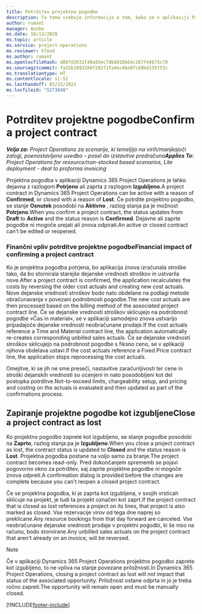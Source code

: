 ```yaml
---
title: Potrditev projektne pogodbe
description: Ta tema vsebuje informacije o tem, kako se v aplikaciji Project Operations potrdi pogodbo.
author: rumant
manager: Annbe
ms.date: 10/13/2020
ms.topic: article
ms.service: project-operations
ms.reviewer: kfend
ms.author: rumant
ms.openlocfilehash: d807d3631f40a93ec7dbd918b64c287fd4875c79
ms.sourcegitcommit: fa32b1893286f20271fa4ec4be8fc68bd135f53c
ms.translationtype: HT
ms.contentlocale: sl-SI
ms.lasthandoff: 02/15/2021
ms.locfileid: "5273848"
---
```

# <a name="confirm-a-project-contract"></a><span data-ttu-id="e3855-103">Potrditev projektne pogodbe</span><span class="sxs-lookup"><span data-stu-id="e3855-103">Confirm a project contract</span></span>

<span data-ttu-id="e3855-104">_**Velja za:** Project Operations za scenarije, ki temeljijo na virih/manjkajoči zalogi, poenostavljeno uvedbo – posel do izstavitve predračuna_</span><span class="sxs-lookup"><span data-stu-id="e3855-104">_**Applies To:** Project Operations for resource/non-stocked based scenarios, Lite deployment - deal to proforma invoicing_</span></span>

<span data-ttu-id="e3855-105">Projektna pogodba v aplikaciji Dynamics 365 Project Operations je lahko dejavna z razlogom **Potrjeno** ali zaprta z razlogom **Izgubljeno**.</span><span class="sxs-lookup"><span data-stu-id="e3855-105">A project contract in Dynamics 365 Project Operations can be active with a reason of **Confirmed**, or closed with a reason of **Lost**.</span></span> <span data-ttu-id="e3855-106">Če potrdite projektno pogodbo, se stanje **Osnutek** posodobi na **Aktivno** , razlog stanja pa je možnost **Potrjeno**.</span><span class="sxs-lookup"><span data-stu-id="e3855-106">When you confirm a project contract, the status updates from **Draft** to **Active** and the status reason is **Confirmed**.</span></span> <span data-ttu-id="e3855-107">Dejavne ali zaprte pogodbe ni mogoče urejati ali znova odpirati.</span><span class="sxs-lookup"><span data-stu-id="e3855-107">An active or closed contract can't be edited or reopened.</span></span> 

### <a name="financial-impact-of-confirming-a-project-contract"></a><span data-ttu-id="e3855-108">Finančni vpliv potrditve projektne pogodbe</span><span class="sxs-lookup"><span data-stu-id="e3855-108">Financial impact of confirming a project contract</span></span>

<span data-ttu-id="e3855-109">Ko je projektna pogodba potrjena, bo aplikacija znova izračunala stroške tako, da bo stornirala starejše dejanske vrednosti stroškov in ustvarila nove.</span><span class="sxs-lookup"><span data-stu-id="e3855-109">After a project contract is confirmed, the application recalculates the costs by reversing the older cost actuals and creating new cost actuals.</span></span> <span data-ttu-id="e3855-110">Nove dejanske vrednosti stroškov bodo nato obdelane na podlagi metode obračunavanja v povezani podrobnosti pogodbe.</span><span class="sxs-lookup"><span data-stu-id="e3855-110">The new cost actuals are then processed based on the billing method of the associated project contract line.</span></span> <span data-ttu-id="e3855-111">Če se dejanske vrednosti stroškov sklicujejo na podrobnost pogodbe »Čas in material«, se v aplikaciji samodejno znova ustvarijo pripadajoče dejanske vrednosti neobračunane prodaje.</span><span class="sxs-lookup"><span data-stu-id="e3855-111">If the cost actuals reference a Time and Material contract line, the application automatically re-creates corresponding unbilled sales actuals.</span></span> <span data-ttu-id="e3855-112">Če se dejanske vrednosti stroškov sklicujejo na podrobnost pogodbe s fiksno ceno, se v aplikaciji njihova obdelava ustavi.</span><span class="sxs-lookup"><span data-stu-id="e3855-112">If the cost actuals reference a Fixed Price contract line, the application stops reprocessing the cost actuals.</span></span>

<span data-ttu-id="e3855-113">Omejitve, ki se jih ne sme preseči, nastavitve zaračunljivosti ter cene in stroški dejanskih vrednosti so ocenjeni in nato posodobljeni kot del postopka potrditve.</span><span class="sxs-lookup"><span data-stu-id="e3855-113">Not-to-exceed limits, chargeability setup, and pricing and costing on the actuals is evaluated and then updated as part of the confirmations process.</span></span>

## <a name="close-a-project-contract-as-lost"></a><span data-ttu-id="e3855-114">Zapiranje projektne pogodbe kot izgubljene</span><span class="sxs-lookup"><span data-stu-id="e3855-114">Close a project contract as lost</span></span>

<span data-ttu-id="e3855-115">Ko projektno pogodbo zaprete kot izgubljeno, se stanje pogodbe posodobi na **Zaprto**, razlog stanja pa je **Izgubljeno**.</span><span class="sxs-lookup"><span data-stu-id="e3855-115">When you close a project contract as lost, the contract status is updated to **Closed** and the status reason is **Lost**.</span></span> <span data-ttu-id="e3855-116">Projektna pogodba postane na voljo samo za branje.</span><span class="sxs-lookup"><span data-stu-id="e3855-116">The project contract becomes read-only.</span></span> <span data-ttu-id="e3855-117">Pred dokončanjem sprememb se pojavi pogovorno okno za potrditev, saj zaprte projektne pogodbe ni mogoče znova odpreti.</span><span class="sxs-lookup"><span data-stu-id="e3855-117">A confirmation dialog is provided before the changes are complete because you can't reopen a closed project contract.</span></span>

<span data-ttu-id="e3855-118">Če se projektna pogodba, ki je zaprta kot izgubljena, v svojih vrsticah sklicuje na projekt, je tudi ta projekt označen kot zaprt.</span><span class="sxs-lookup"><span data-stu-id="e3855-118">If the project contract that is closed as lost references a project on its lines, that project is also marked as closed.</span></span> <span data-ttu-id="e3855-119">Vse rezervacije virov od tega dne naprej so preklicane.</span><span class="sxs-lookup"><span data-stu-id="e3855-119">Any resource bookings from that day forward are canceled.</span></span> <span data-ttu-id="e3855-120">Vse neobračunane dejanske vrednosti prodaje v projektni pogodbi, ki še niso na računu, bodo stornirane.</span><span class="sxs-lookup"><span data-stu-id="e3855-120">Any unbilled sales actuals on the project contract that aren't already on an invoice, will be reversed.</span></span>

> [!NOTE]
> <span data-ttu-id="e3855-121">Če v aplikaciji Dynamics 365 Project Operations projektno pogodbo zaprete kot izgubljeno, to ne vpliva na stanje povezane priložnosti.</span><span class="sxs-lookup"><span data-stu-id="e3855-121">In Dynamics 365 Project Operations, closing a project contract as lost will not impact that status of the associated opportunity.</span></span> <span data-ttu-id="e3855-122">Priložnost ostane odprta in jo je treba ročno zapreti.</span><span class="sxs-lookup"><span data-stu-id="e3855-122">The opportunity will remain open and must be manually closed.</span></span>


[!INCLUDE[footer-include](../../includes/footer-banner.md)]